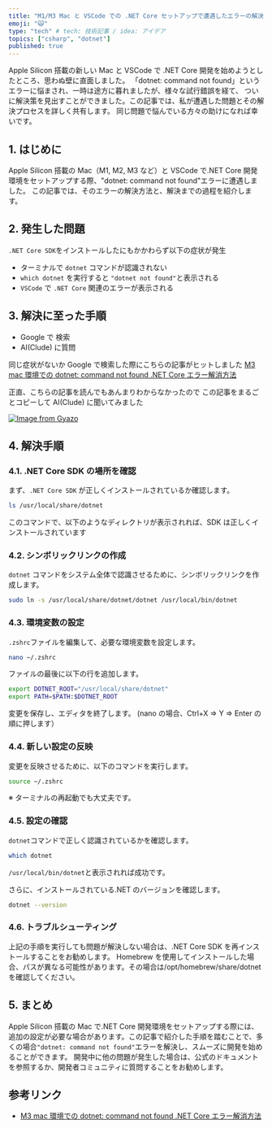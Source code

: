 ```yaml
---
title: "M1/M3 Mac と VSCode での .NET Core セットアップで遭遇したエラーの解決"
emoji: "🙀"
type: "tech" # tech: 技術記事 / idea: アイデア
topics: ["csharp", "dotnet"]
published: true
---
```


Apple Silicon 搭載の新しい Mac と VSCode で .NET Core 開発を始めようとしたところ、思わぬ壁に直面しました。
「dotnet: command not found」というエラーに悩まされ、一時は途方に暮れましたが、様々な試行錯誤を経て、
ついに解決策を見出すことができました。この記事では、私が遭遇した問題とその解決プロセスを詳しく共有します。
同じ問題で悩んでいる方々の助けになれば幸いです。

## 1. はじめに

Apple Silicon 搭載の Mac（M1, M2, M3 など）と VSCode で.NET Core 開発環境をセットアップする際、"dotnet: command not found"エラーに遭遇しました。
この記事では、そのエラーの解決方法と、解決までの過程を紹介します。

## 2. 発生した問題

`.NET Core SDK`をインストールしたにもかかわらず以下の症状が発生

- ターミナルで `dotnet` コマンドが認識されない
- `which dotnet` を実行すると `"dotnet not found"`と表示される
- `VSCode` で `.NET Core` 関連のエラーが表示される

## 3. 解決に至った手順

- Google で 検索
- AI(Clude) に質問

同じ症状がないか Google で検索した際にこちらの記事がヒットしました
[M3 mac 環境での dotnet: command not found .NET Core エラー解消方法](https://zenn.dev/unsoluble_sugar/articles/982e38df5ffbd9)

正直、こちらの記事を読んでもあんまりわからなかったので
この記事をまるごとコピーして AI(Clude) に聞いてみました

[![Image from Gyazo](https://i.gyazo.com/d35def87aa23551e4e29e66b3f15c8c1.png)](https://gyazo.com/d35def87aa23551e4e29e66b3f15c8c1)

## 4. 解決手順

### 4.1. .NET Core SDK の場所を確認

まず、`.NET Core SDK` が正しくインストールされているか確認します。

```bash
ls /usr/local/share/dotnet
```

このコマンドで、以下のようなディレクトリが表示されれば、SDK は正しくインストールされています

### 4.2. シンボリックリンクの作成

`dotnet` コマンドをシステム全体で認識させるために、シンボリックリンクを作成します。

```bash
sudo ln -s /usr/local/share/dotnet/dotnet /usr/local/bin/dotnet
```

### 4.3. 環境変数の設定

`.zshrc`ファイルを編集して、必要な環境変数を設定します。

```bash
nano ~/.zshrc
```

ファイルの最後に以下の行を追加します。

```bash
export DOTNET_ROOT="/usr/local/share/dotnet"
export PATH=$PATH:$DOTNET_ROOT
```

変更を保存し、エディタを終了します。
(nano の場合、Ctrl+X => Y => Enter の順に押します）

### 4.4. 新しい設定の反映

変更を反映させるために、以下のコマンドを実行します。

```bash
source ~/.zshrc
```

※ ターミナルの再起動でも大丈夫です。

### 4.5. 設定の確認

`dotnet`コマンドで正しく認識されているかを確認します。

```bash
which dotnet
```

`/usr/local/bin/dotnet`と表示されれば成功です。

さらに、インストールされている.NET のバージョンを確認します。

```bash
dotnet --version
```

### 4.6. トラブルシューティング

上記の手順を実行しても問題が解決しない場合は、.NET Core SDK を再インストールすることをお勧めします。
Homebrew を使用してインストールした場合、パスが異なる可能性があります。その場合は/opt/homebrew/share/dotnet を確認してください。

## 5. まとめ

Apple Silicon 搭載の Mac で.NET Core 開発環境をセットアップする際には、追加の設定が必要な場合があります。この記事で紹介した手順を踏むことで、多くの場合`"dotnet: command not found"`エラーを解決し、スムーズに開発を始めることができます。
開発中に他の問題が発生した場合は、公式のドキュメントを参照するか、開発者コミュニティに質問することをお勧めします。

## 参考リンク

- [M3 mac 環境での dotnet: command not found .NET Core エラー解消方法](https://zenn.dev/unsoluble_sugar/articles/982e38df5ffbd9)
